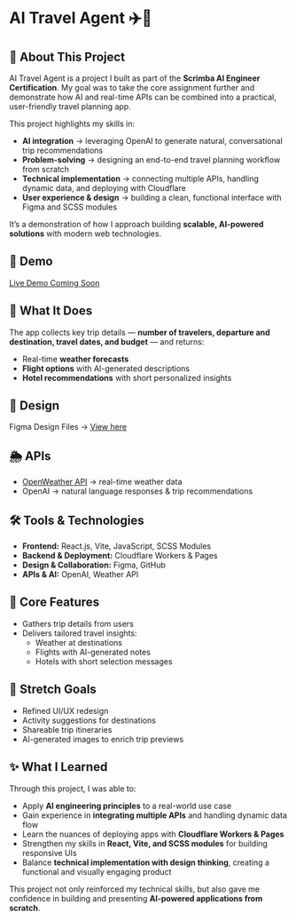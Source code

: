 # AI Travel Agent ✈️🤖

## 📌 About This Project

AI Travel Agent is a project I built as part of the **Scrimba AI Engineer Certification**. My goal was to take the core assignment further and demonstrate how AI and real-time APIs can be combined into a practical, user-friendly travel planning app.

This project highlights my skills in:

- **AI integration** → leveraging OpenAI to generate natural, conversational trip recommendations
- **Problem-solving** → designing an end-to-end travel planning workflow from scratch
- **Technical implementation** → connecting multiple APIs, handling dynamic data, and deploying with Cloudflare
- **User experience & design** → building a clean, functional interface with Figma and SCSS modules

It’s a demonstration of how I approach building **scalable, AI-powered solutions** with modern web technologies.

## 🔗 Demo

[Live Demo Coming Soon]()

## 🧳 What It Does

The app collects key trip details — **number of travelers, departure and destination, travel dates, and budget** — and returns:

- Real-time **weather forecasts**
- **Flight options** with AI-generated descriptions
- **Hotel recommendations** with short personalized insights

## 🎨 Design

Figma Design Files → [View here](https://www.figma.com/design/5bgAilardGm2CTSfwiD0ok/AI-Travel-Agent?node-id=0-1&t=eoiS0QS8IHdoQx7W-1)

## 🌦 APIs

- [OpenWeather API](https://openweathermap.org/api) → real-time weather data
- OpenAI → natural language responses & trip recommendations

## 🛠️ Tools & Technologies

- **Frontend:** React.js, Vite, JavaScript, SCSS Modules
- **Backend & Deployment:** Cloudflare Workers & Pages
- **Design & Collaboration:** Figma, GitHub
- **APIs & AI:** OpenAI, Weather API

## 🚀 Core Features

- Gathers trip details from users
- Delivers tailored travel insights:
  - Weather at destinations
  - Flights with AI-generated notes
  - Hotels with short selection messages

## 🎯 Stretch Goals

- Refined UI/UX redesign
- Activity suggestions for destinations
- Shareable trip itineraries
- AI-generated images to enrich trip previews

## ✨ What I Learned

Through this project, I was able to:

- Apply **AI engineering principles** to a real-world use case
- Gain experience in **integrating multiple APIs** and handling dynamic data flow
- Learn the nuances of deploying apps with **Cloudflare Workers & Pages**
- Strengthen my skills in **React, Vite, and SCSS modules** for building responsive UIs
- Balance **technical implementation with design thinking**, creating a functional and visually engaging product

This project not only reinforced my technical skills, but also gave me confidence in building and presenting **AI-powered applications from scratch**.

